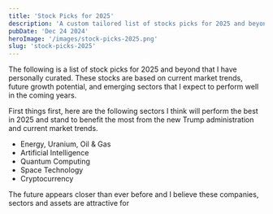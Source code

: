 ```yaml
---
title: 'Stock Picks for 2025'
description: 'A custom tailored list of stocks picks for 2025 and beyond, including quantum, crypto, energy, and more!'
pubDate: 'Dec 24 2024'
heroImage: '/images/stock-picks-2025.png'
slug: 'stock-picks-2025'
---
```


<p>The following is a list of stock picks for 2025 and beyond that I have personally curated. These stocks are based on current market trends, future growth potential, and emerging sectors that I expect to perform well in the coming years.</p>

<p>First things first, here are the following sectors I think will perform the best in 2025 and stand to benefit the most from the new Trump administration and current market trends.</p>

- Energy, Uranium, Oil & Gas
- Artificial Intelligence
- Quantum Computing
- Space Technology
- Cryptocurrency

<p>The future appears closer than ever before and I believe these companies, sectors and assets are attractive for </p>
